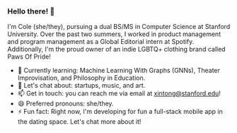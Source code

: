 ### Hello there! 👋

I'm Cole (she/they), pursuing a dual BS/MS in Computer Science at Stanford University. Over the past two summers, I worked in product management and program management as a Global Editorial intern at Spotify. Additionally, I'm the proud owner of an indie LGBTQ+ clothing brand called Paws Of Pride!

- 🌱 Currently learning: Machine Learning With Graphs (GNNs), Theater Improvisation, and Philosophy in Education.
- 💬 Let's chat about: startups, music, and art.
- 📫 Get in touch: you can reach me via email at xintong@stanford.edu!
- 😄 Preferred pronouns: she/they.
- ⚡ Fun fact: Right now, I'm developing for fun a full-stack mobile app in the dating space. Let's chat more about it!
